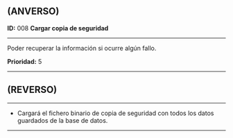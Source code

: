 ## (ANVERSO)  
**ID:** 008 **Cargar copia de seguridad**  

----

Poder recuperar la información si ocurre algún fallo.  

**Prioridad:** 5  

-----  
## (REVERSO)
-----

- Cargará el fichero binario de copia de seguridad con todos los datos guardados de la base de datos.
-----
